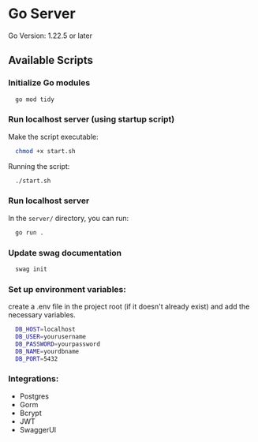 # Go Server

Go Version: 1.22.5 or later

## Available Scripts

### Initialize Go modules

```bash
  go mod tidy
```

### Run localhost server (using startup script)
Make the script executable:
```bash
  chmod +x start.sh
```

Running the script:
```bash
  ./start.sh
```

### Run localhost server

In the `server/` directory, you can run:

```bash
  go run .
```

### Update swag documentation

```bash
  swag init
```

### Set up environment variables:

create a .env file in the project root (if it doesn't already exist) and add the necessary variables.

```bash
  DB_HOST=localhost
  DB_USER=yourusername
  DB_PASSWORD=yourpassword
  DB_NAME=yourdbname
  DB_PORT=5432
```

### Integrations:
- Postgres
- Gorm
- Bcrypt
- JWT
- SwaggerUI